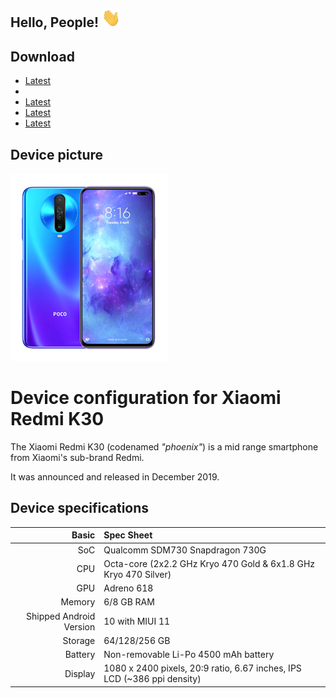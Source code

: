 ## Hello, People! <img src="https://github.com/miuisr/miuisr/blob/main/extras/wave.gif" width="30px" height="30px" />

## Download
- [Latest](https://github.com/miuisr)
- 
- [Latest](https://github.com/miuisr)
- [Latest](https://github.com/miuisr)
- [Latest](https://github.com/miuisr)


## Device picture

![Xiaomi Redmi K30](https://github.com/miuisr/miuisr/blob/main/image_devices/phoenix.png "Xiaomi Redmi K30 in blue")

Device configuration for Xiaomi Redmi K30
=========================================

The Xiaomi Redmi K30 (codenamed _"phoenix"_) is a mid range smartphone from Xiaomi's sub-brand Redmi.

It was announced and released in December 2019.

## Device specifications

Basic   | Spec Sheet
-------:|:-------------------------
SoC     | Qualcomm SDM730 Snapdragon 730G
CPU     | Octa-core (2x2.2 GHz Kryo 470 Gold & 6x1.8 GHz Kryo 470 Silver)
GPU     | Adreno 618
Memory  | 6/8 GB RAM
Shipped Android Version | 10 with MIUI 11
Storage | 64/128/256 GB
Battery | Non-removable Li-Po 4500 mAh battery
Display | 1080 x 2400 pixels, 20:9 ratio, 6.67 inches, IPS LCD (~386 ppi density)


